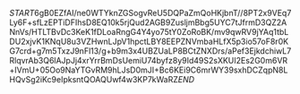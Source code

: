 $START$6gB0EZfAI/ne0WTYknZGSogvReU5DQPaZmQoHKjbnT//8PT2x9VEq7Ly6F+sfLzEPTiDFIhsD8EQ10k5rjQud2AGB9ZusljmBbg5UYC7tJfrmD3QZ2ANnVs/HTLTBvDc3KeK1fDLoaRngG4Y4yo75tY0ZoRoBK/mv9qwRV9jYAq1tbLDU2xjvK1KNqU8u3VZHwnLJpV1hpctLBY8EEPZNVmbaHLfX5p3io57oF8r0KG7crd+g7m5TxzJ9nFl13/g+b9m3x4UBZUaLP8BCtZNXDrs/aPef3EjkdchiwL7RlqvrAb3Q6lAJpJj4xrYrrBmDsUemiU74byfz8y9Id49S2sXKUI2Es2G0m6VR+IVmU+05Oo9NaYTGvRM9hLJsD0mJI+Bc6KEi9C6mrWY39sxhDCZqpN8LHQvSg2iKc9eIpksntQOAQUwf4w3KP7kWaRZ$END$